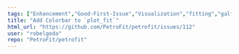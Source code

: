 ```yaml
---
tags: ["Enhancement","Good-First-Issue","Visualization","fitting","galfit","petrofit","petrosian","python","sersic"]
title: "Add Colorbar to `plot_fit`"
html_url: "https://github.com/PetroFit/petrofit/issues/112"
user: "robelgeda"
repo: "PetroFit/petrofit"
---
```


